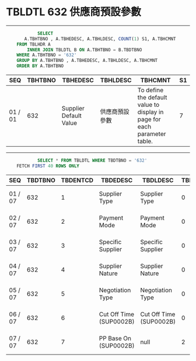 # TBLDTL 632 供應商預設參數 

---

```sql
            SELECT
       A.TBHTBNO , A.TBHEDESC, A.TBHLDESC, COUNT(1) S1, A.TBHCMNT
    FROM TBLHDR A
        INNER JOIN TBLDTL B ON A.TBHTBNO = B.TBDTBNO
    WHERE A.TBHTBNO = '632'
    GROUP BY A.TBHTBNO , A.TBHEDESC, A.TBHLDESC, A.TBHCMNT
    ORDER BY A.TBHTBNO

```

|SEQ|TBHTBNO|TBHEDESC|TBHLDESC|TBHCMNT|S1|
| -- | -- | -- | -- | -- | -- |
|01 / 01|632|Supplier Default Value|供應商預設參數|To define the default value to display in page for each parameter table.|7|


---


```sql
            SELECT * FROM TBLDTL WHERE TBDTBNO = '632'
    FETCH FIRST 40 ROWS ONLY

```

|SEQ|TBDTBNO|TBDENTCD|TBDEDESC|TBDLDESC|TBDACCES|TBDNUM1|TBDNUM2|TBDNUM3|TBDNUM4|TBDCHA1|TBDCHA2|TBDCHA3|TBDCHA4|TBDDAT1|TBDDAT2|TBDCRE|TBDUPD|TBDUSR|
| -- | -- | -- | -- | -- | -- | -- | -- | -- | -- | -- | -- | -- | -- | -- | -- | -- | -- | -- |
|01 / 07|632|1|Supplier Type|Supplier Type|0|null|null|null|null|C|null|null|null|null|null|2008-10-14 15:12:54.0|2013-09-11 19:10:14.0|SSFIX-14007|
|02 / 07|632|2|Payment Mode|Payment Mode|0|null|null|null|null|1|null|null|null|null|null|2008-10-14 15:12:54.0|2013-09-11 19:10:14.0|SSFIX-14007|
|03 / 07|632|3|Specific Supplier|Specific Supplier|0|null|null|null|null|1|null|null|null|null|null|2008-10-14 15:12:54.0|2013-09-11 19:10:14.0|SSFIX-14007|
|04 / 07|632|4|Supplier Nature|Supplier Nature|0|null|null|null|null|CE|I|D|W|null|null|2008-10-14 15:12:54.0|2013-09-11 19:10:14.0|SSFIX-14007|
|05 / 07|632|5|Negotiation Type|Negotiation Type|0|null|null|null|null|3|null|null|null|null|null|2008-10-14 15:12:54.0|2013-09-11 19:10:14.0|SSFIX-14007|
|06 / 07|632|6|Cut Off Time (SUP0002B)|Cut Off Time (SUP0002B)|0|null|null|null|null|18:00|null|null|null|null|null|2008-10-24 16:43:02.0|2013-09-11 19:10:14.0|SSFIX-14007|
|07 / 07|632|7|PP Base On (SUP0002B)|null|2|null|null|null|null|0|null|null|null|null|null|2008-06-23 00:00:00.0|2013-09-11 19:10:14.0|SSFIX-14007|

